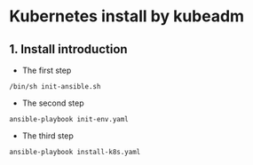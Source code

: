 # Kubernetes install by kubeadm
## 1. Install introduction
* The first step
``` 
/bin/sh init-ansible.sh
```
* The second step
``` 
ansible-playbook init-env.yaml
```
* The third step
``` 
ansible-playbook install-k8s.yaml
```

